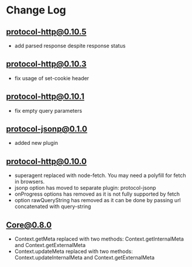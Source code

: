 # Change Log

## protocol-http@0.10.5
- add parsed response despite response status

## protocol-http@0.10.3
- fix usage of set-cookie header

## protocol-http@0.10.1
- fix empty query parameters

## protocol-jsonp@0.1.0
- added new plugin

## protocol-http@0.10.0
- superagent replaced with node-fetch. You may need a polyfill for fetch in browsers.
- jsonp option has moved to separate plugin: protocol-jsonp
- onProgress options has removed as it is not fully supported by fetch
- option rawQueryString has removed as it can be done by passing url concatenated with query-string

## Core@0.8.0

- Context.getMeta replaced with two methods: Context.getInternalMeta and Context.getExternalMeta
- Context.updateMeta replaced with two methods: Context.updateInternalMeta and Context.getExternalMeta
